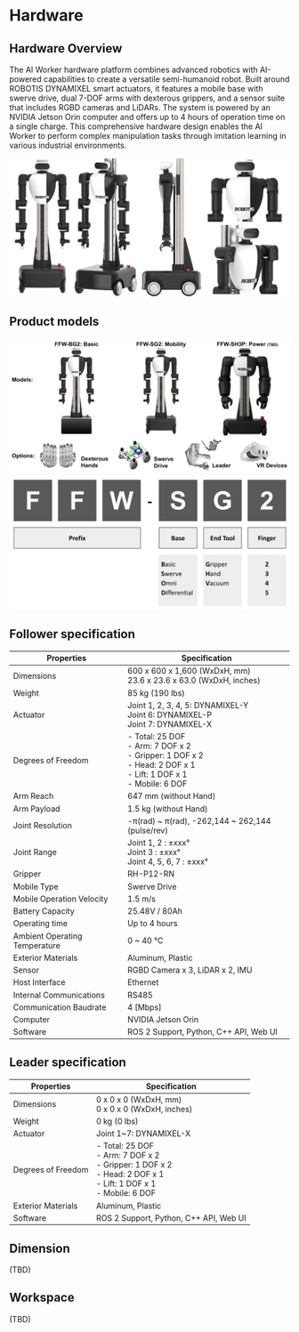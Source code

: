# Hardware

## Hardware Overview
The AI Worker hardware platform combines advanced robotics with AI-powered capabilities to create a versatile semi-humanoid robot. Built around ROBOTIS DYNAMIXEL smart actuators, it features a mobile base with swerve drive, dual 7-DOF arms with dexterous grippers, and a sensor suite that includes RGBD cameras and LiDARs. The system is powered by an NVIDIA Jetson Orin computer and offers up to 4 hours of operation time on a single charge. This comprehensive hardware design enables the AI Worker to perform complex manipulation tasks through imitation learning in various industrial environments.

![hardware_overview](./assets/hardware_overview.png)

## Product models

![model_lineup](./assets/model_lineup.png)
![model_name](./assets/model_name.png)

## Follower specification
| Properties                  | Specification                           |
|-----------------------------|-----------------------------------------|
| Dimensions                  | 600 x 600 x 1,600 (WxDxH, mm)<br>23.6 x 23.6 x 63.0 (WxDxH, inches)|
| Weight                      | 85 kg (190 lbs)                         |
| Actuator                    | Joint 1, 2, 3, 4, 5: DYNAMIXEL-Y<br>Joint 6: DYNAMIXEL-P<br> Joint 7: DYNAMIXEL-X|
| Degrees of Freedom          | - Total: 25 DOF<br>- Arm: 7 DOF x 2<br>- Gripper: 1 DOF x 2<br>- Head: 2 DOF x 1<br>- Lift: 1 DOF x 1<br>- Mobile: 6 DOF |
| Arm Reach                   | 647 mm (without Hand)                   |
| Arm Payload                 | 1.5 kg (without Hand)                   |
| Joint Resolution            | -π(rad) ~ π(rad), -262,144 ~ 262,144 (pulse/rev)|
| Joint Range                 | Joint 1, 2 : ±xxx°<br>Joint 3 : ±xxx°<br>Joint 4, 5, 6, 7 : ±xxx°|
| Gripper                     | RH-P12-RN                               |
| Mobile Type                 | Swerve Drive                            |
| Mobile Operation Velocity   | 1.5 m/s                                 |
| Battery Capacity            | 25.48V / 80Ah                           |
| Operating time              | Up to 4 hours                           |
| Ambient Operating Temperature | 0 ~ 40 ℃                              |
| Exterior Materials          | Aluminum, Plastic                      |
| Sensor                      | RGBD Camera x 3, LiDAR x 2, IMU         |
| Host Interface | Ethernet |
| Internal Communications | RS485 |
| Communication Baudrate | 4 [Mbps] |
| Computer                    | NVIDIA Jetson Orin                      |
| Software                    | ROS 2 Support, Python, C++ API, Web UI  |

## Leader specification
| Properties                  | Specification                           |
|-----------------------------|-----------------------------------------|
| Dimensions                  | 0 x 0 x 0 (WxDxH, mm)<br>0 x 0 x 0 (WxDxH, inches)|
| Weight                      | 0 kg (0 lbs)                         |
| Actuator                    | Joint 1~7: DYNAMIXEL-X|
| Degrees of Freedom          | - Total: 25 DOF<br>- Arm: 7 DOF x 2<br>- Gripper: 1 DOF x 2<br>- Head: 2 DOF x 1<br>- Lift: 1 DOF x 1<br>- Mobile: 6 DOF |
| Exterior Materials          | Aluminum, Plastic                      |
| Software                    | ROS 2 Support, Python, C++ API, Web UI  |

## Dimension

(TBD)

## Workspace

(TBD)
